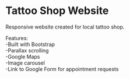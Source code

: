 # Tattoo Shop Website
Responsive website created for local tattoo shop.

Features:<br>
-Built with Bootstrap<br>
-Parallax scrolling<br>
-Google Maps<br>
-Image carousel<br>
-Link to Google Form for appointment requests<br>
